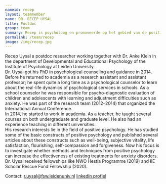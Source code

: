 ```yaml
---
nameid: recep
layout: teammember
name: DR. RECEP UYSAL
title: Postdoc
group: team
summary: Recep is psycholoog en promoveerde op het gebied van de positieve psychologie. Hij werkt als senior onderzoeker bij het KIBA project.
permalink: /team/recep
image: /img/recep.jpg
---
```


Recep Uysal a postdoc researcher working together with Dr. Anke Klein in the department of Developmental and Educational Psychology of the Institute of Psychology at Leiden University. 
<br>
Dr. Uysal got his PhD in psychological counseling and guidance in 2014. Before he returned to academia as a research assistant and assistant professor; he spent quite a long time as a psychological counselor to learn about the real-life dynamics of psychological services in schools. As a school counselor he was responsible for psycho-diagnostic evaluation of children and adolescents with learning and adjustment difficulties such as anxiety. He was part of the research team (2012–2014) that organized the International Annual Conference.
<br>
In 2014, he started to work in academia. As a teacher, he taught several courses on both undergraduate and graduate level. He also had an experience teaching in different universities.
<br>
His research interests lie in the field of positive psychology. He has studied some of the basic constructs of positive psychology and published several articles about these constructs such as well-being, subjective vitality, life satisfaction, flourishing, self-compassion and forgiveness. Now his focus is to investigate whether methods and techniques from positive psychology can increase the effectiveness of existing treatments for anxiety disorders.
<dr>
Dr. Uysal received fellowships like NWO Hestia Programme (2019) and IIE Scholar Rescue Fund Fellowship (2020).

Contact:
r.uysal@fsw.leidenuniv.nl
[linkedin profiel](https://www.linkedin.com/in/recep-uysal-12a75040/)
